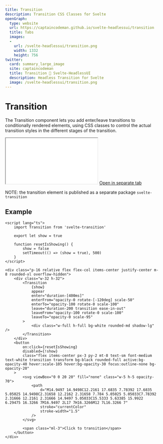 ```yaml
---
title: Transition
description: Transition CSS Classes for Svelte
openGraph:
  type: website
  url: https://captaincodeman.github.io/svelte-headlessui/transition
  title: Tabs
  images:
  -
    url: /svelte-headlessui/transition.png
    width: 1332
    height: 756
twitter:
  card: summary_large_image
  site: captaincodeman
  title: Transition 🚀 Svelte-HeadlessUI
  description: Headless Transition for Svelte
  image: /svelte-headlessui/transition.png
---
```


# Transition

The Transition component lets you add enter/leave transitions to conditionally rendered elements, using CSS classes to control the actual transition styles in the different stages of the transition.

<iframe class="w-full h-[378px] rounded-xl border-none" src="./example/transition"></iframe>
<a href="./example/transition" target="_blank">
	Open in separate tab
</a>

NOTE: the transition element is published as a separate package `svelte-transition`

## Example

```svelte
<script lang="ts">
	import Transition from 'svelte-transition'

	export let show = true

	function resetIsShowing() {
		show = false
		setTimeout(() => (show = true), 500)
	}
</script>

<div class="p-16 relative flex flex-col items-center justify-center m-8 rounded-xl overflow-hidden">
	<div class="w-32 h-32">
		<Transition
			{show}
			appear
			enter="duration-[400ms]"
			enterFrom="opacity-0 rotate-[-120deg] scale-50"
			enterTo="opacity-100 rotate-0 scale-100"
			leave="duration-200 transition ease-in-out"
			leaveFrom="opacity-100 rotate-0 scale-100"
			leaveTo="opacity-0 scale-95"
		>
			<div class="w-full h-full bg-white rounded-md shadow-lg" />
		</Transition>
	</div>
	<button
		on:click={resetIsShowing}
		disabled={!show}
		class="flex items-center px-3 py-2 mt-8 text-sm font-medium text-white transition transform bg-black rounded-full active:bg-opacity-40 hover:scale-105 hover:bg-opacity-30 focus:outline-none bg-opacity-20"
	>
		<svg viewBox="0 0 20 20" fill="none" class="w-5 h-5 opacity-70">
			<path
				d="M14.9497 14.9498C12.2161 17.6835 7.78392 17.6835 5.05025 14.9498C2.31658 12.2162 2.31658 7.784 5.05025 5.05033C7.78392 2.31666 12.2161 2.31666 14.9497 5.05033C15.5333 5.63385 15.9922 6.29475 16.3266 7M16.9497 2L17 7H16.3266M12 7L16.3266 7"
				stroke="currentColor"
				stroke-width="1.5"
			/>
		</svg>

		<span class="ml-3">Click to transition</span>
	</button>
</div>
```
